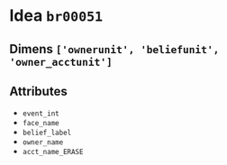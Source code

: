 # Idea `br00051`

## Dimens `['ownerunit', 'beliefunit', 'owner_acctunit']`

## Attributes
- `event_int`
- `face_name`
- `belief_label`
- `owner_name`
- `acct_name_ERASE`
